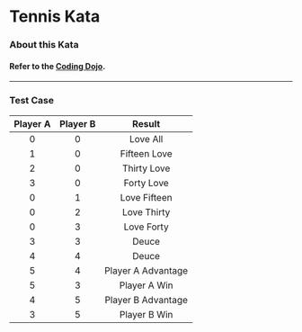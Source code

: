 # Tennis Kata
### About this Kata
#### Refer to the [Coding Dojo](https://codingdojo.org/kata/Tennis/).

<hr>

### Test Case
| Player A | Player B | Result |
| :----: | :----: | :----: |
| 0 | 0 | Love All |
| 1 | 0 | Fifteen Love |
| 2 | 0 | Thirty Love |
| 3 | 0 | Forty Love |
| 0 | 1 | Love Fifteen |
| 0 | 2 | Love Thirty |
| 0 | 3 | Love Forty |
| 3 | 3 | Deuce |
| 4 | 4 | Deuce |
| 5 | 4 | Player A Advantage |
| 5 | 3 | Player A Win |
| 4 | 5 | Player B Advantage |
| 3 | 5 | Player B Win |
